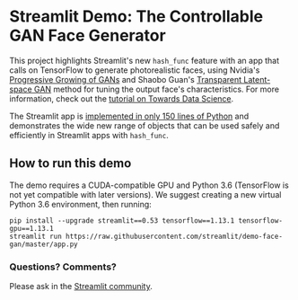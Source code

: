 # Streamlit Demo: The Controllable GAN Face Generator
This project highlights Streamlit's new `hash_func` feature with an app that calls on TensorFlow to generate photorealistic faces, using Nvidia's [Progressive Growing of GANs](https://research.nvidia.com/publication/2017-10_Progressive-Growing-of) and Shaobo Guan's [Transparent Latent-space GAN](https://blog.insightdatascience.com/generating-custom-photo-realistic-faces-using-ai-d170b1b59255) method for tuning the output face's characteristics. For more information, check out the [tutorial on Towards Data Science](https://towardsdatascience.com/building-machine-learning-apps-with-streamlit-667cef3ff509). 

The Streamlit app is [implemented in only 150 lines of Python](https://github.com/streamlit/demo-face-gan/blob/master/app.py) and demonstrates the wide new range of objects that can be used safely and efficiently in Streamlit apps with `hash_func`. 

## How to run this demo
The demo requires a CUDA-compatible GPU and Python 3.6 (TensorFlow is not yet compatible with later versions). We suggest creating a new virtual Python 3.6 environment, then running:

```
pip install --upgrade streamlit==0.53 tensorflow==1.13.1 tensorflow-gpu==1.13.1
streamlit run https://raw.githubusercontent.com/streamlit/demo-face-gan/master/app.py
```

### Questions? Comments?

Please ask in the [Streamlit community](https://discuss.streamlit.io).
